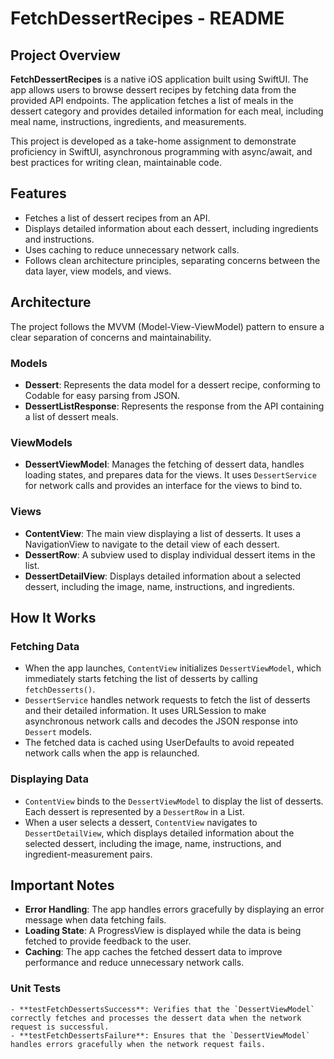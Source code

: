 # FetchDessertRecipes - README

## Project Overview

**FetchDessertRecipes** is a native iOS application built using SwiftUI. The app allows users to browse dessert recipes by fetching data from the provided API endpoints. The application fetches a list of meals in the dessert category and provides detailed information for each meal, including meal name, instructions, ingredients, and measurements.

This project is developed as a take-home assignment to demonstrate proficiency in SwiftUI, asynchronous programming with async/await, and best practices for writing clean, maintainable code.

## Features

- Fetches a list of dessert recipes from an API.
- Displays detailed information about each dessert, including ingredients and instructions.
- Uses caching to reduce unnecessary network calls.
- Follows clean architecture principles, separating concerns between the data layer, view models, and views.

## Architecture

The project follows the MVVM (Model-View-ViewModel) pattern to ensure a clear separation of concerns and maintainability.

### Models

- **Dessert**: Represents the data model for a dessert recipe, conforming to Codable for easy parsing from JSON.
- **DessertListResponse**: Represents the response from the API containing a list of dessert meals.

### ViewModels

- **DessertViewModel**: Manages the fetching of dessert data, handles loading states, and prepares data for the views. It uses `DessertService` for network calls and provides an interface for the views to bind to.

### Views

- **ContentView**: The main view displaying a list of desserts. It uses a NavigationView to navigate to the detail view of each dessert.
- **DessertRow**: A subview used to display individual dessert items in the list.
- **DessertDetailView**: Displays detailed information about a selected dessert, including the image, name, instructions, and ingredients.

## How It Works

### Fetching Data

- When the app launches, `ContentView` initializes `DessertViewModel`, which immediately starts fetching the list of desserts by calling `fetchDesserts()`.
- `DessertService` handles network requests to fetch the list of desserts and their detailed information. It uses URLSession to make asynchronous network calls and decodes the JSON response into `Dessert` models.
- The fetched data is cached using UserDefaults to avoid repeated network calls when the app is relaunched.

### Displaying Data

- `ContentView` binds to the `DessertViewModel` to display the list of desserts. Each dessert is represented by a `DessertRow` in a List.
- When a user selects a dessert, `ContentView` navigates to `DessertDetailView`, which displays detailed information about the selected dessert, including the image, name, instructions, and ingredient-measurement pairs.

## Important Notes

- **Error Handling**: The app handles errors gracefully by displaying an error message when data fetching fails.
- **Loading State**: A ProgressView is displayed while the data is being fetched to provide feedback to the user.
- **Caching**: The app caches the fetched dessert data to improve performance and reduce unnecessary network calls.

### Unit Tests
    - **testFetchDessertsSuccess**: Verifies that the `DessertViewModel` correctly fetches and processes the dessert data when the network request is successful.
    - **testFetchDessertsFailure**: Ensures that the `DessertViewModel` handles errors gracefully when the network request fails.

